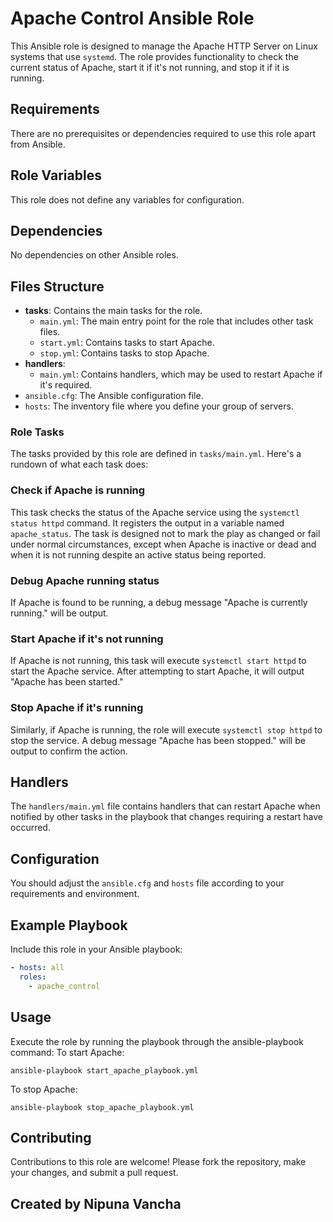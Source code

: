 # Apache Control Ansible Role

This Ansible role is designed to manage the Apache HTTP Server on Linux systems that use `systemd`. The role provides functionality to check the current status of Apache, start it if it's not running, and stop it if it is running.

## Requirements

There are no prerequisites or dependencies required to use this role apart from Ansible.

## Role Variables

This role does not define any variables for configuration.

## Dependencies

No dependencies on other Ansible roles.

## Files Structure

- **tasks**: Contains the main tasks for the role.
    - `main.yml`: The main entry point for the role that includes other task files.
    - `start.yml`: Contains tasks to start Apache.
    - `stop.yml`: Contains tasks to stop Apache.
- **handlers**:
    - `main.yml`: Contains handlers, which may be used to restart Apache if it's required.
- `ansible.cfg`: The Ansible configuration file.
- `hosts`: The inventory file where you define your group of servers.

### Role Tasks

The tasks provided by this role are defined in `tasks/main.yml`. Here's a rundown of what each task does:

### Check if Apache is running

This task checks the status of the Apache service using the `systemctl status httpd` command. It registers the output in a variable named `apache_status`. The task is designed not to mark the play as changed or fail under normal circumstances, except when Apache is inactive or dead and when it is not running despite an active status being reported.

### Debug Apache running status

If Apache is found to be running, a debug message "Apache is currently running." will be output.

### Start Apache if it's not running

If Apache is not running, this task will execute `systemctl start httpd` to start the Apache service. After attempting to start Apache, it will output "Apache has been started."

### Stop Apache if it's running

Similarly, if Apache is running, the role will execute `systemctl stop httpd` to stop the service. A debug message "Apache has been stopped." will be output to confirm the action.

## Handlers

The `handlers/main.yml` file contains handlers that can restart Apache when notified by other tasks in the playbook that changes requiring a restart have occurred.

## Configuration

You should adjust the `ansible.cfg` and `hosts` file according to your requirements and environment.

## Example Playbook

Include this role in your Ansible playbook:

```yaml
- hosts: all
  roles:
    - apache_control

```

## Usage

Execute the role by running the playbook through the ansible-playbook command:
To start Apache:
```
ansible-playbook start_apache_playbook.yml
```
To stop Apache:
```
ansible-playbook stop_apache_playbook.yml
```

## Contributing

Contributions to this role are welcome! Please fork the repository, make your changes, and submit a pull request.

## Created by Nipuna Vancha

